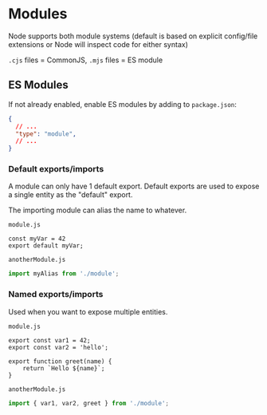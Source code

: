 # Modules

Node supports both module systems (default is based on explicit config/file extensions or Node will inspect code for either syntax)

`.cjs` files = CommonJS,
`.mjs` files = ES module

## ES Modules

If not already enabled, enable ES modules by adding to `package.json`:
```json
{
  // ...
  "type": "module",
  // ...
}
```

### Default exports/imports

A module can only have 1 default export. Default exports are used to expose a single entity as the "default" export.

The importing module can alias the name to whatever.

`module.js`
```
const myVar = 42
export default myVar;
```

`anotherModule.js`
```js
import myAlias from './module';
```

### Named exports/imports

Used when you want to expose multiple entities.

`module.js`
```
export const var1 = 42;
export const var2 = 'hello';

export function greet(name) {
    return `Hello ${name}`;
}
```

`anotherModule.js`
```js
import { var1, var2, greet } from './module';
```
